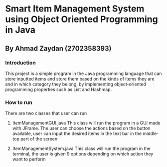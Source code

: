 # Smart Item Management System using Object Oriented Programming in Java
## By Ahmad Zaydan (2702358393)

### Introduction
This project is a simple program in the Java programming language that can store inputted items and store them based on the kinds of items they are and in which category they belong, by implementing object-oriented programming properties such as List and Hashmap.

### How to run
There are two classes that user can run

1. ItemManagementGUI.java
   This class will run the program in a GUI made with JFrame. The user can choose the actions based on the button available, user can input the desired items in the text bar in the middle-top part of     the screen
   
2. ItemManagementSystem.java
   This class will run the program in the terminal, the user is given 9 options depending on which action they want to perform
